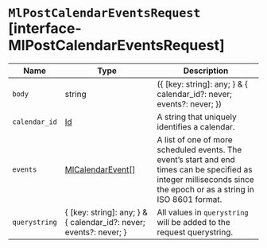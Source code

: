 # `MlPostCalendarEventsRequest` [interface-MlPostCalendarEventsRequest]

| Name | Type | Description |
| - | - | - |
| `body` | string | ({ [key: string]: any; } & { calendar_id?: never; events?: never; }) | All values in `body` will be added to the request body. |
| `calendar_id` | [Id](./Id.md) | A string that uniquely identifies a calendar. |
| `events` | [MlCalendarEvent](./MlCalendarEvent.md)[] | A list of one of more scheduled events. The event’s start and end times can be specified as integer milliseconds since the epoch or as a string in ISO 8601 format. |
| `querystring` | { [key: string]: any; } & { calendar_id?: never; events?: never; } | All values in `querystring` will be added to the request querystring. |
